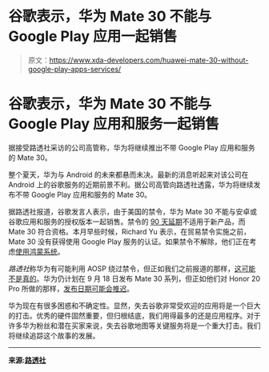 # 谷歌表示，华为 Mate 30 不能与 Google Play 应用一起销售

> 原文：<https://www.xda-developers.com/huawei-mate-30-without-google-play-apps-services/>

# 谷歌表示，华为 Mate 30 不能与 Google Play 应用和服务一起销售

据接受路透社采访的公司高管称，华为将继续推出不带 Google Play 应用和服务的 Mate 30。

整个夏天，华为与 Android 的未来都悬而未决。最新的消息听起来对该公司在 Android 上的谷歌服务的近期前景不利。据公司高管向路透社透露，华为将继续发布不带 Google Play 应用和服务的 Mate 30。

据路透社报道，谷歌发言人表示，由于美国的禁令，华为 Mate 30 不能与安卓或谷歌应用和服务的授权版本一起销售。禁令的 [90 天延期](https://www.xda-developers.com/huawei-mate-30-leak-quad-camera/)不适用于新产品，而 Mate 30 符合资格。本月早些时候，Richard Yu 表示，在贸易禁令实施之前，Mate 30 没有获得使用 Google Play 服务的认证。如果禁令不解除，他们正在考虑[使用鸿蒙系统](https://www.xda-developers.com/harmony-os-huawei-announce/)。

*路透社*称华为有可能利用 AOSP 绕过禁令，但正如我们之前报道的那样，[这可能不是真的](https://www.xda-developers.com/analysis-huawei-aosp-google-ban/)。华为仍计划在 9 月 18 日发布 Mate 30 系列，但正如他们对 Honor 20 Pro 所做的那样，[发布日期可能会推迟](https://www.xda-developers.com/honor-20-pro-global-launch/)。

华为现在有很多困惑和不确定性。显然，失去谷歌非常受欢迎的应用将是一个巨大的打击。优秀的硬件固然重要，但归根结底，我们用得最多的还是应用程序。对于许多华为粉丝和潜在买家来说，失去谷歌地图等关键服务将是一个重大打击。我们将继续追踪这个故事的发展。

* * *

**来源:[路透社](https://www.reuters.com/article/us-huawei-tech-alphabet-idUSKCN1VI240)**